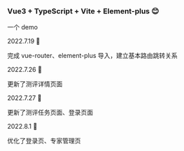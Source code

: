 ### Vue3 + TypeScript + Vite + Element-plus 😊

一个 demo

2022.7.19 🙆

完成 vue-router、element-plus 导入，建立基本路由跳转关系

2022.7.26 🐑

更新了测评详情页面

2022.7.27 💛

更新了测评任务页面、登录页面

2022.8.1 🚶

优化了登录页、专家管理页
